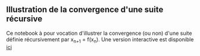 ## Illustration de la convergence d'une suite récursive
Ce notebook à pour vocation d'illustrer la convergence (ou non) d'une suite définie récursivement par x<sub>n+1</sub> = f(x<sub>n</sub>). 
Une version interactive est disponible [ici](https://mybinder.org/v2/gh/nicolasfragar/Modele-discret/HEAD?urlpath=suite%20recursive.ipynb)
